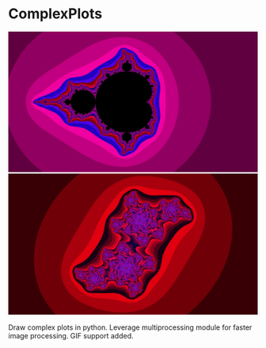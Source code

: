 # ComplexPlots
![alt text](mandelbrot_plot_2.png)
![alt text](julia_plot_1.png)

Draw complex plots in python.
Leverage multiprocessing module for faster image processing.
GIF support added.
